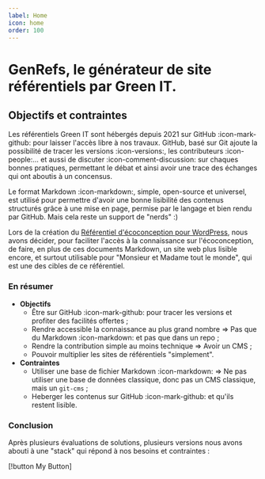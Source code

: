 ```yaml
---
label: Home
icon: home
order: 100
---
```


# GenRefs, le générateur de site référentiels par Green IT.

## Objectifs et contraintes

Les référentiels Green IT sont hébergés depuis 2021 sur GitHub :icon-mark-github: pour laisser l'accès libre à nos travaux. GitHub, basé sur Git ajoute la possibilité de tracer les versions :icon-versions:, les contributeurs :icon-people:... et aussi de discuter :icon-comment-discussion: sur chaques bonnes pratiques, permettant le débat et ainsi avoir une trace des échanges qui ont aboutis à un concensus.

Le format Markdown :icon-markdown:, simple, open-source et universel, est utilisé pour permettre d'avoir une bonne lisibilité des contenus structurés grâce à une mise en page, permise par le langage et bien rendu par GitHub. Mais cela reste un support de "nerds" :)

Lors de la création du [Référentiel d'écoconception pour WordPress](https://rwp.greenit.fr), nous avons décider, pour faciliter l'accès à la connaissance sur l'écoconception, de faire, en plus de ces documents Markdown, un site web plus lisible encore, et surtout utilisable pour "Monsieur et Madame tout le monde", qui est une des cibles de ce référentiel.

### En résumer

- **Objectifs**
  - Être sur GitHub :icon-mark-github: pour tracer les versions et profiter des facilités offertes ;
  - Rendre accessible la connaissance au plus grand nombre => Pas que du Markdown :icon-markdown: et pas que dans un repo ;
  - Rendre la contribution simple au moins technique => Avoir un CMS ;
  - Pouvoir multiplier les sites de référentiels "simplement".
- **Contraintes**
  - Utiliser une base de fichier Markdown :icon-markdown: => Ne pas utiliser une base de données classique, donc pas un CMS classique, mais un `git-cms` ;
  - Heberger les contenus sur GitHub :icon-mark-github: et qu'ils restent lisible.

### Conclusion

Après plusieurs évaluations de solutions, plusieurs versions nous avons abouti à une "stack" qui répond à nos besoins et contraintes :

[!button My Button]
